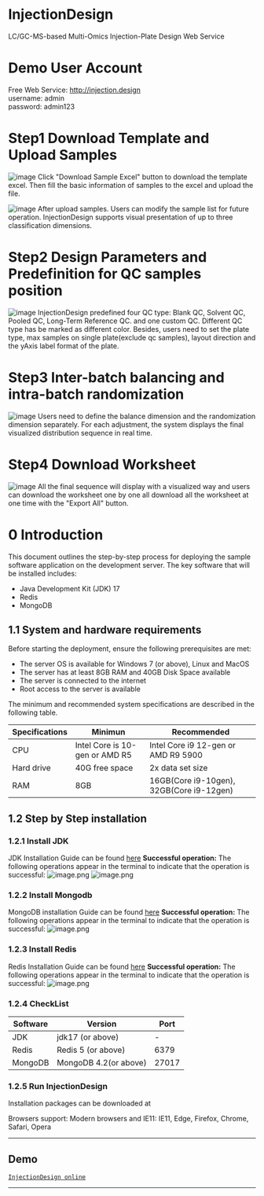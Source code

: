 # InjectionDesign
LC/GC-MS-based Multi-Omics Injection-Plate Design Web Service

# Demo User Account
Free Web Service: http://injection.design  
username: admin  
password: admin123  

# Step1 Download Template and Upload Samples
![image](https://user-images.githubusercontent.com/730931/205900849-f11d635b-39a9-49c9-bd4d-2681230f4049.png)
Click "Download Sample Excel" button to download the template excel. Then fill the basic information of samples to the excel and upload the file.

![image](https://user-images.githubusercontent.com/730931/205901292-cbf417c8-f285-4a4d-b4b8-3b03f71e596d.png)
After upload samples. Users can modify the sample list for future operation. InjectionDesign supports visual presentation of up to three classification dimensions.

# Step2 Design Parameters and Predefinition for QC samples position
![image](https://user-images.githubusercontent.com/730931/205901787-47ca8c36-9b0d-4d28-9ee3-c8eee7062ca6.png)
InjectionDesign predefined four QC type: Blank QC, Solvent QC, Pooled QC, Long-Term Reference QC. and one custom QC.
Different QC type has be marked as different color. Besides, users need to set the plate type, max samples on single plate(exclude qc samples), layout direction and the 
yAxis label format of the plate.

# Step3 Inter-batch balancing and intra-batch randomization
![image](https://user-images.githubusercontent.com/730931/205902957-799ee170-4db2-4f1c-9e0e-8fa971fcfb95.png)
Users need to define the balance dimension and the randomization dimension separately. For each adjustment, the system displays the final visualized distribution sequence in real time.

# Step4 Download Worksheet
![image](https://user-images.githubusercontent.com/730931/205903487-9192df38-0fd8-4c66-8cb5-8a0c33818615.png)
All the final sequence will display with a visualized way and users can download the worksheet one by one all download all the worksheet at one time with the "Export All" button.


# 0 Introduction
This document outlines the step-by-step process for deploying the sample software application on the development server. The key software that will be installed includes:

- Java Development Kit (JDK) 17
- Redis
- MongoDB
## 1.1 System and hardware requirements
Before starting the deployment, ensure the following prerequisites are met:

- The server OS  is available for Windows 7 (or above), Linux and MacOS
- The server has at least 8GB RAM and 40GB Disk Space available
- The server is connected to the internet
- Root access to the server is available

The minimum and recommended system specifications are described in the following table.

| Specifications | Minimun | Recommended |
| --- | --- | --- |
| CPU | Intel Core is 10-gen or AMD R5 | Intel Core i9 12-gen or AMD R9 5900 |
| Hard drive | 40G free space | 2x data set size |
| RAM | 8GB | 16GB(Core i9-10gen), 32GB(Core i9-12gen) |

## 1.2 Step by Step installation 
### 1.2.1 Install JDK
JDK Installation Guide can be found [here](https://docs.oracle.com/en/java/javase/17/install/overview-jdk-installation.html#GUID-8677A77F-231A-40F7-98B9-1FD0B48C346A)
**Successful operation:** The following operations appear in the terminal to indicate that the operation is successful:
![image.png](https://cdn.nlark.com/yuque/0/2023/png/22012470/1697376809098-9d9a8c15-eb0d-4d8b-9e41-f2a58f7887a4.png#averageHue=%23282623&clientId=udbe58eee-894b-4&from=paste&height=111&id=u29fdc4b8&originHeight=81&originWidth=530&originalType=binary&ratio=1&rotation=0&showTitle=false&size=7964&status=done&style=none&taskId=u7df84f5b-35e4-47ad-ad71-add666ae286&title=&width=727.8181762695312)
![image.png](https://cdn.nlark.com/yuque/0/2023/png/22012470/1697376776291-306b9454-115f-4706-8bd4-7d94b1eeef93.png#averageHue=%23222120&clientId=udbe58eee-894b-4&from=paste&height=621&id=u0004d9c2&originHeight=683&originWidth=1039&originalType=binary&ratio=1&rotation=0&showTitle=false&size=56413&status=done&style=none&taskId=u4837e214-de3b-4868-8151-a5a56f31ec8&title=&width=944.5454340729837)
### 1.2.2 Install Mongodb
MongoDB installation Guide can be found [here](https://www.mongodb.com/docs/mongodb-shell/install/)
**Successful operation:** The following operations appear in the terminal to indicate that the operation is successful:
![image.png](https://cdn.nlark.com/yuque/0/2023/png/22012470/1697376843263-3ac0b1c5-9909-42cc-8e4e-77df610d2294.png#averageHue=%23222120&clientId=udbe58eee-894b-4&from=paste&height=288&id=ucac1e577&originHeight=244&originWidth=607&originalType=binary&ratio=1&rotation=0&showTitle=false&size=15034&status=done&style=none&taskId=u388501cc-76b5-48a8-82cc-c5c7ea17cbf&title=&width=716.8181762695312)
### 1.2.3 Install Redis
Redis Installation Guide can be found [here](https://redis.io/docs/getting-started/)
**Successful operation:** The following operations appear in the terminal to indicate that the operation is successful:
![image.png](https://cdn.nlark.com/yuque/0/2023/png/22012470/1697376946384-765f3c73-3f4b-47e7-9230-0baf26e3fa32.png#averageHue=%230d0c0c&clientId=udbe58eee-894b-4&from=paste&height=484&id=u742af00e&originHeight=437&originWidth=668&originalType=url&ratio=1&rotation=0&showTitle=false&size=37245&status=done&style=none&taskId=u99b5d6aa-6e6c-4662-9934-15653bea502&title=&width=739.991455078125)
### 1.2.4 CheckList
| Software | Version | Port |
| --- | --- | --- |
| JDK | jdk17 (or above) | - |
| Redis | Redis 5 (or above) | 6379 |
| MongoDB | MongoDB 4.2(or above) | 27017 |

### 1.2.5 Run InjectionDesign 
   Installation packages can be downloaded at 


Browsers support: Modern browsers and IE11: IE11, Edge, Firefox, Chrome, Safari, Opera






---

## Demo

[`InjectionDesign online`](http://www.injection.design/)

---
